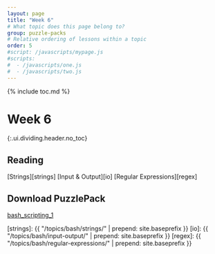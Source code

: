 ```yaml
---
layout: page
title: "Week 6"
# What topic does this page belong to?
group: puzzle-packs
# Relative ordering of lessons within a topic
order: 5
#script: /javascripts/mypage.js
#scripts:
#  - /javascripts/one.js
#  - /javascripts/two.js
---
```



{% include toc.md %}

# Week 6
{:.ui.dividing.header.no_toc}

## Reading

[Strings][strings]
[Input & Output][io]
[Regular Expressions][regex]

## Download PuzzlePack

[bash_scripting_1][lern2unix]


[lern2unix]: http://lern2unix.com/download/bash_scripting_1
[strings]:   {{ "/topics/bash/strings/"             | prepend: site.baseprefix }}
[io]:        {{ "/topics/bash/input-output/"        | prepend: site.baseprefix }}
[regex]:     {{ "/topics/bash/regular-expressions/" | prepend: site.baseprefix }}
